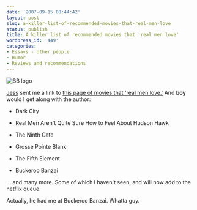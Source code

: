 ```yaml
---
date: '2007-09-15 08:44:42'
layout: post
slug: a-killer-list-of-recommended-movies-that-real-men-love
status: publish
title: A killer list of recommended movies that 'real men love'
wordpress_id: '449'
categories:
- Essays - other people
- Humor
- Reviews and recommendations
---
```





![BB logo](http://www.phfactor.net/wp-pics/5921-title-wpa.jpg)


[Jess](http://www.toasterwaffles.com/) sent me a link to [this page of movies that 'real men love.'](http://www.doubleviking.com/real-men-love-43archive.html)
And **boy** would I get along with the author:


* Dark City

* Real Men Aren't Quite Sure How to Feel About Hudson Hawk

* The Ninth Gate

* Grosse Pointe Blank

* The Fifth Element

* Buckeroo Banzai


... and many more. Some of which I haven't seen, and will now add to the netflix queue.

Actually, he had me at Buckeroo Banzai. Whatta guy.
